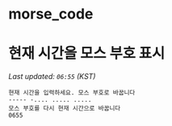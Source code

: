 # morse_code
# 현재 시간을 모스 부호 표시
<!-- MORSE_TIME_START -->
_Last updated: `06:55` (KST)_

```
현재 시간을 입력하세요. 모스 부호로 바꿉니다
----- -.... ..... .....
모스 부호를 다시 현재 시간으로 바꿉니다
0655
```
<!-- MORSE_TIME_END -->
